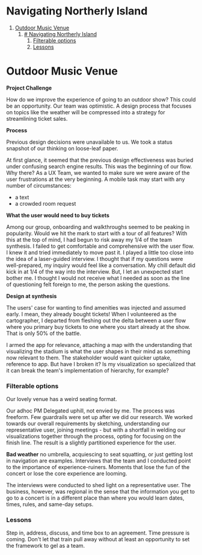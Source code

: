 
# Navigating Northerly Island

1.  [Outdoor Music Venue](#org4cd88ef)
    1.  [# Navigating Northerly Island](#org8d1f98d)
        1.  [Filterable options](#orga6d6dee)
        2.  [Lessons](#org45df1af)


<a id="org4cd88ef"></a>

# Outdoor Music Venue

<a id="org5fe4eb7"></a>

**Project Challenge**

How do we improve the experience of going to an outdoor show? This could
be an opportunity. Our team was optimistic. A design process that
focuses on topics like the weather will be compressed into a strategy
for streamlining ticket sales.

**Process**

Previous design decisions were unavailable to us. We took a status
snapshot of our thinking on loose-leaf paper.

At first glance, it seemed that the previous design effectiveness was
buried under confusing search engine results. This was the beginning of
our flow. Why there? As a UX Team, we wanted to make sure we were aware
of the user frustrations at the very beginning. A mobile task may start
with any number of circumstances:

-   a text
-   a crowded room request

**What the user would need to buy tickets**

Among our group, onboarding and walkthroughs seemed to be peaking in
popularity. Would we hit the mark to start with a tour of all features?
With this at the top of mind, I had begun to risk away my 1/4 of the
team synthesis. I failed to get comfortable and comprehensive with the
user flow. I knew it and tried immediately to move past it. I played a
little too close into the idea of a laser-guided interview. I thought
that if my questions were well-prepared, my inquiry would feel like a
conversation. My chill default did kick in at 1/4 of the way into the
interview. But, I let an unexpected start bother me. I thought I would
not receive what I needed as soon as the line of questioning felt
foreign to me, the person asking the questions.

**Design at synthesis**

The users' case for wanting to find amenities was injected and assumed
early. I mean, they already bought tickets! When I volunteered as the
cartographer, I departed from fleshing out the delta between a user flow
where you primary buy tickets to one where you start already at the
show. That is only 50% of the battle.

I armed the app for relevance, attaching a map with the understanding
that visualizing the stadium is what the user shapes in their mind as
something now relevant to them. The stakeholder would want quicker
uptake, reference to app. But have I broken it? Is my visualization so
specialized that it can break the team's implementation of hierarchy,
for example?


<a id="orga6d6dee"></a>

### Filterable options

Our lovely venue has a weird seating format.

Our adhoc PM Delegated uphill, not envied by me. The process was
freeform. Few guardrails were set up after we did our research. We
worked towards our overall requirements by sketching, understanding our
representative user, joining meetings - but with a shortfall in welding
our visualizations together through the process, opting for focusing on
the finish line. The result is a slightly partitioned experience for the
user.

**Bad weather** no umbrella, acquiescing to seat squatting, or just
getting lost in navigation are examples. Interviews that the team and I
conducted point to the importance of experience-ruiners. Moments that
lose the fun of the concert or lose the core experience are looming.

The interviews were conducted to shed light on a representative user.
The business, however, was regional in the sense that the information
you get to go to a concert is in a different place than where you would
learn dates, times, rules, and same-day setups.


<a id="org45df1af"></a>

### Lessons

Step in, address, discuss, and time box to an agreement. Time pressure
is coming. Don't let that train pull away without at least an
opportunity to set the framework to gel as a team.

